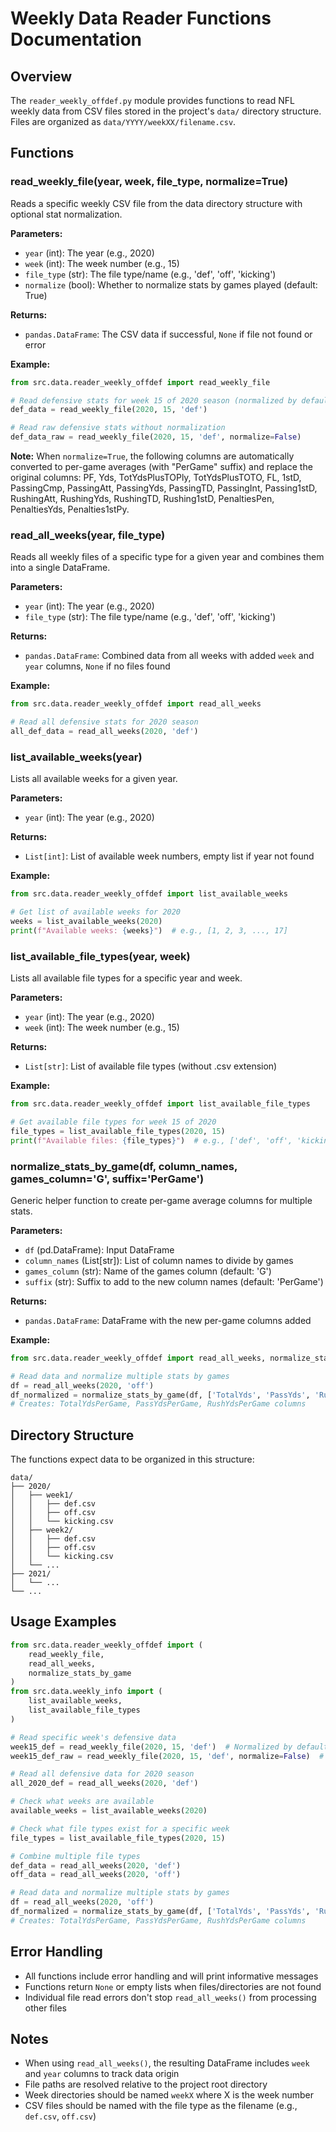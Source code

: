 # Weekly Data Reader Functions Documentation

## Overview

The `reader_weekly_offdef.py` module provides functions to read NFL weekly data from CSV files stored in the project's `data/` directory structure. Files are organized as `data/YYYY/weekXX/filename.csv`.

## Functions

### read_weekly_file(year, week, file_type, normalize=True)

Reads a specific weekly CSV file from the data directory structure with optional stat normalization.

**Parameters:**
- `year` (int): The year (e.g., 2020)
- `week` (int): The week number (e.g., 15)
- `file_type` (str): The file type/name (e.g., 'def', 'off', 'kicking')
- `normalize` (bool): Whether to normalize stats by games played (default: True)

**Returns:**
- `pandas.DataFrame`: The CSV data if successful, `None` if file not found or error

**Example:**
```python
from src.data.reader_weekly_offdef import read_weekly_file

# Read defensive stats for week 15 of 2020 season (normalized by default)
def_data = read_weekly_file(2020, 15, 'def')

# Read raw defensive stats without normalization
def_data_raw = read_weekly_file(2020, 15, 'def', normalize=False)
```

**Note:** When `normalize=True`, the following columns are automatically converted to per-game averages (with "PerGame" suffix) and replace the original columns: PF, Yds, TotYdsPlusTOPly, TotYdsPlusTOTO, FL, 1stD, PassingCmp, PassingAtt, PassingYds, PassingTD, PassingInt, Passing1stD, RushingAtt, RushingYds, RushingTD, Rushing1stD, PenaltiesPen, PenaltiesYds, Penalties1stPy.

### read_all_weeks(year, file_type)

Reads all weekly files of a specific type for a given year and combines them into a single DataFrame.

**Parameters:**
- `year` (int): The year (e.g., 2020)
- `file_type` (str): The file type/name (e.g., 'def', 'off', 'kicking')

**Returns:**
- `pandas.DataFrame`: Combined data from all weeks with added `week` and `year` columns, `None` if no files found

**Example:**
```python
from src.data.reader_weekly_offdef import read_all_weeks

# Read all defensive stats for 2020 season
all_def_data = read_all_weeks(2020, 'def')
```

### list_available_weeks(year)

Lists all available weeks for a given year.

**Parameters:**
- `year` (int): The year (e.g., 2020)

**Returns:**
- `List[int]`: List of available week numbers, empty list if year not found

**Example:**
```python
from src.data.reader_weekly_offdef import list_available_weeks

# Get list of available weeks for 2020
weeks = list_available_weeks(2020)
print(f"Available weeks: {weeks}")  # e.g., [1, 2, 3, ..., 17]
```

### list_available_file_types(year, week)

Lists all available file types for a specific year and week.

**Parameters:**
- `year` (int): The year (e.g., 2020)
- `week` (int): The week number (e.g., 15)

**Returns:**
- `List[str]`: List of available file types (without .csv extension)

**Example:**
```python
from src.data.reader_weekly_offdef import list_available_file_types

# Get available file types for week 15 of 2020
file_types = list_available_file_types(2020, 15)
print(f"Available files: {file_types}")  # e.g., ['def', 'off', 'kicking']
```

### normalize_stats_by_game(df, column_names, games_column='G', suffix='PerGame')

Generic helper function to create per-game average columns for multiple stats.

**Parameters:**
- `df` (pd.DataFrame): Input DataFrame
- `column_names` (List[str]): List of column names to divide by games
- `games_column` (str): Name of the games column (default: 'G')
- `suffix` (str): Suffix to add to the new column names (default: 'PerGame')

**Returns:**
- `pandas.DataFrame`: DataFrame with the new per-game columns added

**Example:**
```python
from src.data.reader_weekly_offdef import read_all_weeks, normalize_stats_by_game

# Read data and normalize multiple stats by games
df = read_all_weeks(2020, 'off')
df_normalized = normalize_stats_by_game(df, ['TotalYds', 'PassYds', 'RushYds'])
# Creates: TotalYdsPerGame, PassYdsPerGame, RushYdsPerGame columns
```

## Directory Structure

The functions expect data to be organized in this structure:

```
data/
├── 2020/
│   ├── week1/
│   │   ├── def.csv
│   │   ├── off.csv
│   │   └── kicking.csv
│   ├── week2/
│   │   ├── def.csv
│   │   ├── off.csv
│   │   └── kicking.csv
│   └── ...
├── 2021/
│   └── ...
└── ...
```

## Usage Examples

```python
from src.data.reader_weekly_offdef import (
    read_weekly_file, 
    read_all_weeks,
    normalize_stats_by_game
)
from src.data.weekly_info import (
    list_available_weeks,
    list_available_file_types
)

# Read specific week's defensive data
week15_def = read_weekly_file(2020, 15, 'def')  # Normalized by default
week15_def_raw = read_weekly_file(2020, 15, 'def', normalize=False)  # Raw data

# Read all defensive data for 2020 season
all_2020_def = read_all_weeks(2020, 'def')

# Check what weeks are available
available_weeks = list_available_weeks(2020)

# Check what file types exist for a specific week
file_types = list_available_file_types(2020, 15)

# Combine multiple file types
def_data = read_all_weeks(2020, 'def')
off_data = read_all_weeks(2020, 'off')

# Read data and normalize multiple stats by games
df = read_all_weeks(2020, 'off')
df_normalized = normalize_stats_by_game(df, ['TotalYds', 'PassYds', 'RushYds'])
# Creates: TotalYdsPerGame, PassYdsPerGame, RushYdsPerGame columns
```

## Error Handling

- All functions include error handling and will print informative messages
- Functions return `None` or empty lists when files/directories are not found
- Individual file read errors don't stop `read_all_weeks()` from processing other files

## Notes

- When using `read_all_weeks()`, the resulting DataFrame includes `week` and `year` columns to track data origin
- File paths are resolved relative to the project root directory
- Week directories should be named `weekX` where X is the week number
- CSV files should be named with the file type as the filename (e.g., `def.csv`, `off.csv`)